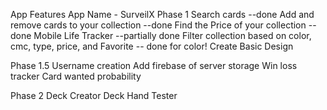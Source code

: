 App Features
App Name - SurveilX
Phase 1
Search cards --done
Add and remove cards to your collection --done
Find the Price of your collection -- done
Mobile Life Tracker --partially done
Filter collection based on color, cmc, type, price, and Favorite -- done for color!
Create Basic Design

Phase 1.5
Username creation
Add firebase of server storage
Win loss tracker
Card wanted probability



Phase 2
Deck Creator
Deck Hand Tester